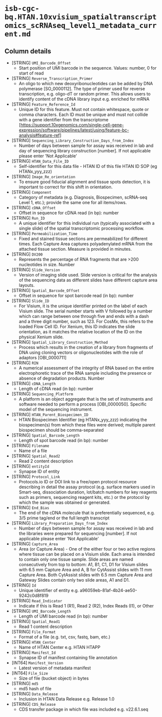 # `isb-cgc-bq.HTAN.10xvisium_spatialtranscriptomics_scRNAseq_level1_metadata_current.md`

## Column details

* [STRING]    `UMI_Barcode_Offset`
  - Start position of UMI barcode in the sequence. Values: number, 0 for start of read
* [STRING]    `Reverse_Transcription_Primer`
  - An oligo to which new deoxyribonucleotides can be added by DNA polymerase [SO_0000112]. The type of primer used for reverse transcription, e.g. oligo-dT or random primer. This allows users to identify content of the cDNA library input e.g. enriched for mRNA
* [STRING]    `Feature_Reference_Id`
  - Unique ID for this feature. Must not contain whitespace, quote or comma characters. Each ID must be unique and must not collide with a gene identifier from the transcriptome [https://support.10xgenomics.com/single-cell-gene-expression/software/pipelines/latest/using/feature-bc-analysis#feature-ref]
* [STRING]    `Sequencing_Library_Construction_Days_from_Index`
  - Number of days between sample for assay was received in lab and day of sequencing library construction [number]. If not applicable please enter 'Not Applicable'
* [STRING]    `HTAN_Data_File_ID`
  - Self-identifier for this data file - HTAN ID of this file HTAN ID SOP (eg HTANx_yyy_zzz)
* [STRING]    `Image_Re_orientation`
  - To ensure good fiducial alignment and tissue spots detection, it is important to correct for this shift in orientation.
* [STRING]    `Component`
  - Category of metadata (e.g. Diagnosis, Biospecimen, scRNA-seq Level 1, etc.); provide the same one for all items/rows.
* [STRING]    `cDNA_Offset`
  - Offset in sequence for cDNA read (in bp): number
* [STRING]    `Run_ID`
  - A unique identifier for this individual run (typically associated with a single slide) of the spatial transcriptomic processing workflow.
* [STRING]    `Permeabilization_Time`
  - Fixed and stained tissue sections are permeabilized for different times. Each Capture Area captures polyadenylated mRNA from the attached tissue section. Measure is provided in minutes.
* [STRING]    `DV200`
  - Represents the percentage of RNA fragments that are >200 nucleotides in size. Number
* [STRING]    `Slide_Version`
  - Version of imaging slide used. Slide version is critical for the analysis of the sequencing data as different slides have different capture area layouts.
* [STRING]    `Spatial_Barcode_Offset`
  - Offset in sequence for spot barcode read (in bp): number
* [STRING]    `Slide_ID`
  - For Visium, it is the unique identifier printed on the label of each Visium slide. The serial number starts with V followed by a number which can range between one through five and ends with a dash and a three digit number, such as 123. For CosMx, this refers to the loaded Flow Cell ID. For Xenium, this ID indicates the slide orientation, as it matches the relative location of the ID on the physical Xenium slide.
* [STRING]    `Spatial_Library_Construction_Method`
  - Process which results in the creation of a library from fragments of DNA using cloning vectors or oligonucleotides with the role of adaptors [OBI_0000711]
* [STRING]    `RIN`
  - A numerical assessment of the integrity of RNA based on the entire electrophoretic trace of the RNA sample including the presence or absence of degradation products. Number
* [STRING]    `cDNA_Length`
  - Length of cDNA read (in bp): number
* [STRING]    `Sequencing_Platform`
  - A platform is an object aggregate that is the set of instruments and software needed to perform a process [OBI_0000050]. Specific model of the sequencing instrument.
* [STRING]    `HTAN_Parent_Biospecimen_ID`
  - HTAN Biospecimen Identifier (eg HTANx_yyy_zzz) indicating the biospecimen(s) from which these files were derived; multiple parent biospecimen should be comma-separated
* [STRING]    `Spatial_Barcode_Length`
  - Length of spot barcode read (in bp): number
* [STRING]    `Filename`
  - Name of a file
* [STRING]    `Spatial_Read2`
  - Read 2 content description
* [STRING]    `entityId`
  - Synapse ID of entity
* [STRING]    `Protocol_Link`
  - Protocols.io ID or DOI link to a free/open protocol resource describing in detail the assay protocol (e.g. surface markers used in Smart-seq, dissociation duration,  lot/batch numbers for key reagents such as primers, sequencing reagent kits, etc.) or the protocol by which the sample was obtained or generated.
* [STRING]    `End_Bias`
  - The end of the cDNA molecule that is preferentially sequenced, e.g. 3/5 prime tag/end or the full length transcript
* [STRING]    `Library_Preparation_Days_from_Index`
  - Number of days between sample for assay was received in lab and the libraries were prepared for sequencing [number]. If not applicable please enter 'Not Applicable'
* [STRING]    `Capture_Area`
  - Area (or Capture Area) - One of the either four or two active regions where tissue can be placed on a Visium slide. Each area is intended to contain only one tissue sample. Slide areas are named consecutively from top to bottom: A1, B1, C1, D1 for Visium slides with 6.5 mm Capture Area and A, B for CytAssist slides with 11 mm Capture Area. Both CytAssist slides with 6.5 mm Capture Area and Gateway Slides contain only two slide areas, A1 and D1.
* [STRING]    `Id`
  - Unique identifier of entity e.g. a96059eb-81af-4b24-ae50-9242c0d8f819
* [STRING]    `Read_Indicator`
  - Indicate if this is Read 1 (R1), Read 2 (R2), Index Reads (I1), or Other
* [STRING]    `UMI_Barcode_Length`
  - Length of UMI barcode read (in bp): number
* [STRING]    `Spatial_Read1`
  - Read 1 content description
* [STRING]    `File_Format`
  - Format of a file (e.g. txt, csv, fastq, bam, etc.)
* [STRING]    `HTAN_Center`
  - Name of HTAN Center e.g. HTAN HTAPP
* [STRING]    `Manifest_Id`
  - Synapse ID of manifest containing file annotation
* [INT64]    `Manifest_Version`
  - Latest version of metadata manifest
* [INT64]    `File_Size`
  - Size of file (bucket object) in bytes
* [STRING]    `md5`
  - md5 hash of file
* [STRING]    `Data_Release`
  - Inclusion in HTAN Data Release e.g. Release 1.0
* [STRING]    `CDS_Release`
  - CDS transfer package in which file was included e.g. v22.6.1.seq

